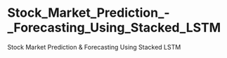 # Stock_Market_Prediction_-_Forecasting_Using_Stacked_LSTM
Stock Market Prediction &amp; Forecasting Using Stacked LSTM
